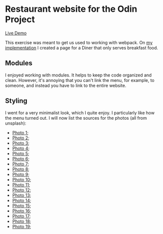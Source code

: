 # Restaurant website for the Odin Project

[Live Demo](https://paposeco.github.io/flosdiner/)

This exercise was meant to get us used to working with webpack. On [my implementation](https://paposeco.github.io/flosdiner/) I created a page for a Diner that only serves breakfast food.

## Modules

I enjoyed working with modules. It helps to keep the code organized and clean. However, it's annoying that you can't link the menu, for example, to someone, and instead you have to link to the entire website.

## Styling

I went for a very minimalist look, which I quite enjoy. I particularly like how the menu turned out. I will now list the sources for the photos (all from unsplash):

- [Photo 1](https://unsplash.com/photos/YBfbVXvUsog);
- [Photo 2](https://unsplash.com/photos/TQQE32Gz4jw);
- [Photo 3](https://unsplash.com/photos/m62z8FnnZbI);
- [Photo 4](https://unsplash.com/photos/TYIzeCiZ_60);
- [Photo 5](https://unsplash.com/photos/nzyzAUsbV0M);
- [Photo 6](https://unsplash.com/photos/XyBeP4K9Vzs);
- [Photo 7](https://unsplash.com/photos/udHpkduEOYU);
- [Photo 8](https://unsplash.com/photos/6LUNL6tx4_c);
- [Photo 9](https://unsplash.com/photos/wnn9GuvXIZ4);
- [Photo 10](https://unsplash.com/photos/Lkb1g9ivC2c);
- [Photo 11](https://unsplash.com/photos/TmOGarNOGFs);
- [Photo 12](https://unsplash.com/photos/L82-kkEBOd0);
- [Photo 13](https://unsplash.com/photos/W3cKs5KeT2c);
- [Photo 14](https://unsplash.com/photos/aLDW0oQ0NtU);
- [Photo 15](https://unsplash.com/photos/QgJ2KMW27Fc);
- [Photo 16](https://unsplash.com/photos/hGsq0aOZM_w);
- [Photo 17](https://unsplash.com/photos/cCC9iPxsP_Y);
- [Photo 18](https://unsplash.com/photos/AhZJjvvDIGY);
- [Photo 19](https://unsplash.com/photos/8XMvyAUphCQ);
